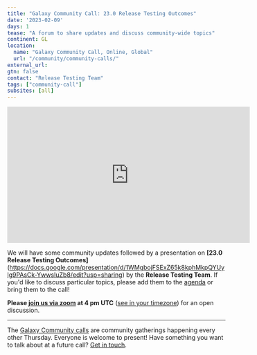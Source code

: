 ```yaml
---
title: "Galaxy Community Call: 23.0 Release Testing Outcomes"
date: '2023-02-09'
days: 1
tease: "A forum to share updates and discuss community-wide topics"
continent: GL
location:
  name: "Galaxy Community Call, Online, Global"
  url: "/community/community-calls/"
external_url:
gtn: false
contact: "Release Testing Team"
tags: ["community-call"]
subsites: [all]
---
```


<iframe width="560" height="315" src="https://www.youtube.com/embed/W5SvXDMx6EE" title="YouTube video player" frameborder="0" allow="accelerometer; autoplay; clipboard-write; encrypted-media; gyroscope; picture-in-picture; web-share" allowfullscreen></iframe>

We will have some community updates followed by a presentation on **[23.0 Release Testing Outcomes]** (https://docs.google.com/presentation/d/1WMgbojFSExZ65k8kphMkpQYUylg9PAsCk-YwwsIuZb8/edit?usp=sharing) by the **Release Testing Team**. If you'd like to discuss particular topics, please add them to the [agenda](https://docs.google.com/document/d/1PYUnO_td7f-l0fxRYDn8D6ER7W6eY-E9mUx8ErT8kJ4/edit?usp=sharing) or bring them to the call!

**Please [join us via zoom](https://zoom.us/j/93232917829?pwd=NThHTkdDYmFTRExuV0VvaE1vRmZ1UT09) at 4 pm UTC** ([see in your timezone](https://www.timeanddate.com/worldclock/fixedtime.html?msg=Galaxy+community+call&iso=20221117T16)) for an open discussion.


---

The [Galaxy Community calls](/community/community-calls/) are community gatherings happening every other Thursday. Everyone is welcome to present! Have something you want to talk about at a future call? [Get in touch](mailto:outreach@galaxyproject.org).
